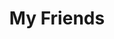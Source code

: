 ---
friends: true
title: My Friends
description: A life without a friend is a life without a sun.
permalink: /friends/
list:
  -
    name: pengzhanbo
    link: https://pengzhanbo.cn/
    avatar: https://oss.ajohn.top/blog/friends/pzb.webp
    desc: 即使慢，驰而不息，纵会落后，纵会失败，但必须能够到达他所向的目标。
  -
    name: YOAKE
    link: https://www.yoake.cc/
    avatar: https://oss.ajohn.top/blog/friends/yoake.webp
    desc: Birds are born with no shackles.
  -
    name: Zephyr
    link: https://moiads.xyz/
    avatar: https://oss.ajohn.top/blog/friends/zephyr.webp
    desc: 不要温和地走进那个良夜。
  -
    name: 祀梦
    link: https://www.simengweb.com/
    avatar: https://oss.ajohn.top/blog/friends/simeng.webp
    desc: 泥嚎~
  -
    name: 努力学会月牙天冲
    link: https://www.corp-sans.top/
    avatar: https://oss.ajohn.top/blog/friends/nulixuehuiyueyatianchong.webp
    desc: We reach for the stars, acted like man（corp-sans版）
  -
    name: 努力学会月牙天冲
    link: https://zxy.ajohn.top/blog/
    avatar: https://oss.ajohn.top/blog/friends/nulixuehuiyueyatianchong.webp
    desc: We reach for the stars, acted like man
  -
    name: touchsky
    link: https://www.touchsky.my/
    avatar: https://oss.ajohn.top/blog/friends/touchsky.webp
    desc: We can know and we will know.
  -
    name: Mori
    link: https://www.moriyang.site/
    avatar: https://oss.ajohn.top/blog/friends/ys.webp
    desc: Stay Hungry. Stay Foolish.
  -
    name: wbing00
    link: https://wbing00.github.io/My_blog/
    avatar: https://oss.ajohn.top/blog/friends/wb.webp
    desc: Through Her Eyes
  -
    name: 婚礼作品展示
    link: https://wedding.ajohn.top/
    avatar: https://oss.ajohn.top/blog/xi-favicon.png
    desc: 酒店婚宴·阿囧作品集
---